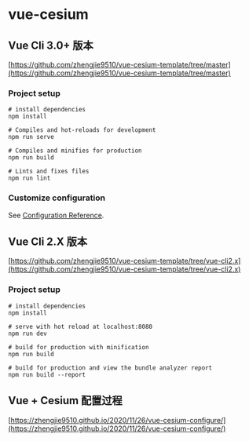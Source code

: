 # vue-cesium

## Vue Cli 3.0+ 版本
[https://github.com/zhengjie9510/vue-cesium-template/tree/master](https://github.com/zhengjie9510/vue-cesium-template/tree/master)  

### Project setup
```
# install dependencies
npm install

# Compiles and hot-reloads for development
npm run serve

# Compiles and minifies for production
npm run build

# Lints and fixes files
npm run lint
```
### Customize configuration
See [Configuration Reference](https://cli.vuejs.org/config/).

## Vue Cli 2.X 版本
[https://github.com/zhengjie9510/vue-cesium-template/tree/vue-cli2.x](https://github.com/zhengjie9510/vue-cesium-template/tree/vue-cli2.x)
### Project setup
```
# install dependencies
npm install

# serve with hot reload at localhost:8080
npm run dev

# build for production with minification
npm run build

# build for production and view the bundle analyzer report
npm run build --report
```
## Vue + Cesium 配置过程
[https://zhengjie9510.github.io/2020/11/26/vue-cesium-configure/](https://zhengjie9510.github.io/2020/11/26/vue-cesium-configure/)